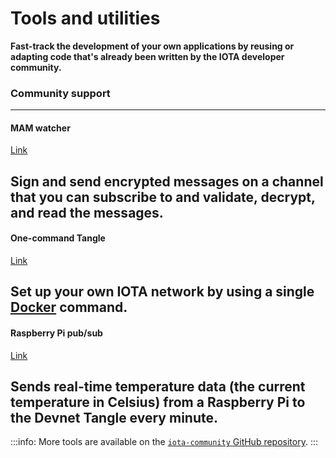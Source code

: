 # Tools and utilities

**Fast-track the development of your own applications by reusing or adapting code that's already been written by the IOTA developer community.**

### __Community support__ ###

---------------
#### __MAM watcher__ ####
[Link](../mam-watcher/overview.md)

Sign and send encrypted messages on a channel that you can subscribe to and validate, decrypt, and read the messages.
---

#### __One-command Tangle__ ####
[Link](../one-command-tangle/overview.md)

Set up your own IOTA network by using a single [Docker](https://www.docker.com/why-docker) command.
---

#### __Raspberry Pi pub/sub__ ####
[Link](../raspberry-pi-pub-sub/overview.md)

Sends real-time temperature data (the current temperature in Celsius) from a Raspberry Pi to the Devnet Tangle every minute.
---------------

:::info:
More tools are available on the [`iota-community` GitHub repository](https://github.com/iota-community).
:::